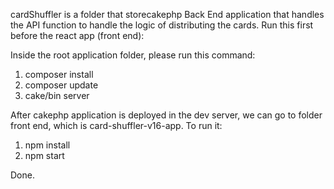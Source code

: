 cardShuffler is a folder that storecakephp Back End application that handles the API function to handle the logic
of distributing the cards. Run this first before the react app (front end):

Inside the root application folder, please run this command:
1. composer install
2. composer update
3. cake/bin server

After cakephp application is deployed in the dev server, we can go to folder front end,
which is card-shuffler-v16-app. To run it:

1. npm install
2. npm start

Done.